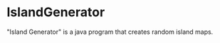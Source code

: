 IslandGenerator
===============

"Island Generator" is a java program that creates random island maps.
